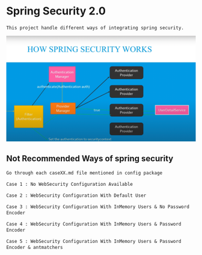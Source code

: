 # Spring Security 2.0

    This project handle different ways of integrating spring security.

![flow.png](./src/main/resources/static/images/flow.png)

## Not Recommended Ways of spring security 

    Go through each caseXX.md file mentioned in config package

````
Case 1 : No WebSecurity Configuration Available
````

````
Case 2 : WebSecurity Configuration With Default User
````

````
Case 3 : WebSecurity Configuration With InMemory Users & No Password Encoder
````

````
Case 4 : WebSecurity Configuration With InMemory Users & Password Encoder
````

````
Case 5 : WebSecurity Configuration With InMemory Users & Password Encoder & antmatchers
````